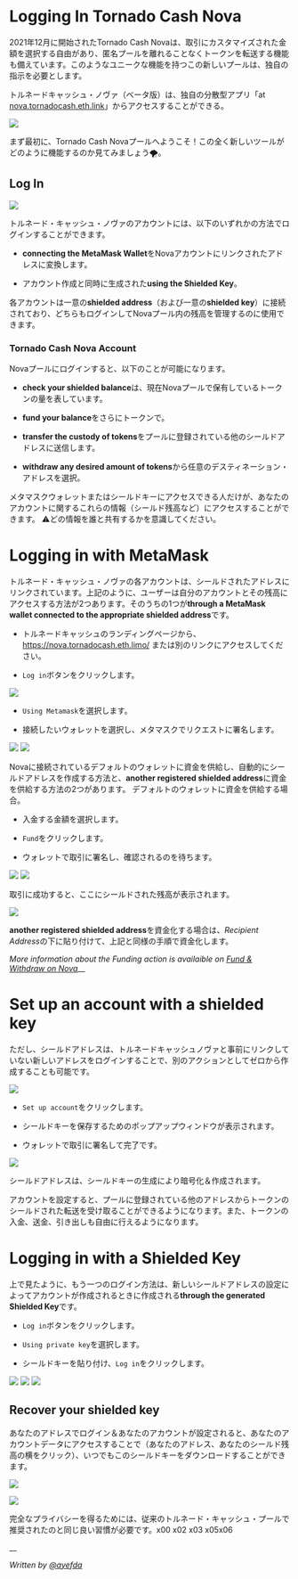 # Logging In Tornado Cash Nova
2021年12月に開始されたTornado Cash Novaは、取引にカスタマイズされた金額を選択する自由があり、匿名プールを離れることなくトークンを転送する機能も備えています。このようなユニークな機能を持つこの新しいプールは、独自の指示を必要とします。

トルネードキャッシュ・ノヴァ（ベータ版）は、独自の分散型アプリ「at[ nova.tornadocash.eth.link](https://nova.tornadocash.eth.link)」からアクセスすることができる。

![](https://i.imgur.com/F8pojDs.png)

まず最初に、Tornado Cash Novaプールへようこそ！この全く新しいツールがどのように機能するのか見てみましょう🌪。

## Log In <a href="#log-in-nova" id="log-in-nova"></a>
![](https://i.imgur.com/uHPTk13.png)

トルネード・キャッシュ・ノヴァのアカウントには、以下のいずれかの方法でログインすることができます。

* **connecting the MetaMask Wallet**をNovaアカウントにリンクされたアドレスに変換します。

* アカウント作成と同時に生成された**using the Shielded Key**。

各アカウントは一意の**shielded address**（および一意の**shielded key**）に接続されており、どちらもログインしてNovaプール内の残高を管理するのに使用できます。

### Tornado Cash Nova Account <a href="#tornado-cash-nova-account" id="tornado-cash-nova-account"></a>
Novaプールにログインすると、以下のことが可能になります。

* **check your shielded balance**は、現在Novaプールで保有しているトークンの量を表しています。

* **fund your balance**をさらにトークンで。

* **transfer the custody of tokens**をプールに登録されている他のシールドアドレスに送信します。

* **withdraw any desired amount of tokens**から任意のデスティネーション・アドレスを選択。

メタマスクウォレットまたはシールドキーにアクセスできる人だけが、あなたのアカウントに関するこれらの情報（シールド残高など）にアクセスすることができます。
⚠️どの情報を誰と共有するかを意識してください。

# Logging in with MetaMask <a href="#metamask-wallet" id="metamask-wallet"></a>
トルネード・キャッシュ・ノヴァの各アカウントは、シールドされたアドレスにリンクされています。上記のように、ユーザーは自分のアカウントとその残高にアクセスする方法が2つあります。そのうちの1つが**through a MetaMask wallet connected to the appropriate shielded address**です。

* トルネードキャッシュのランディングページから、https://nova.tornadocash.eth.limo/ または別のリンクにアクセスしてください。

* `Log in`ボタンをクリックします。

![](https://imgur.com/aSjaNa4.png)

* `Using Metamask`を選択します。

* 接続したいウォレットを選択し、メタマスクでリクエストに署名します。

![](https://imgur.com/AXB0bYR.png) ![](https://imgur.com/Anb2KI4.png)

Novaに接続されているデフォルトのウォレットに資金を供給し、自動的にシールドアドレスを作成する方法と、**another registered shielded address**に資金を供給する方法の2つがあります。
デフォルトのウォレットに資金を供給する場合。

* 入金する金額を選択します。

* `Fund`をクリックします。

* ウォレットで取引に署名し、確認されるのを待ちます。

![](https://imgur.com/scB6sMs.png) ![](https://imgur.com/Be2mNGG.png)

取引に成功すると、ここにシールドされた残高が表示されます。

![](https://imgur.com/LllWMQT.png)

**another registered shielded address**を資金化する場合は、*Recipient Address*の下に貼り付けて、上記と同様の手順で資金化します。

*More information about the Funding action is availaible on* [*Fund & Withdraw on Nova*](fund-and-withdraw-on-nova.md)__

# Set up an account with a shielded key
ただし、シールドアドレスは、トルネードキャッシュノヴァと事前にリンクしていない新しいアドレスをログインすることで、別のアクションとしてゼロから作成することも可能です。

![](https://imgur.com/RuFVU1R.png)

* `Set up account`をクリックします。

* シールドキーを保存するためのポップアップウィンドウが表示されます。

* ウォレットで取引に署名して完了です。

![](https://imgur.com/YKiLFKv.png)

シールドアドレスは、シールドキーの生成により暗号化＆作成されます。

アカウントを設定すると、プールに登録されている他のアドレスからトークンのシールドされた転送を受け取ることができるようになります。また、トークンの入金、送金、引き出しも自由に行えるようになります。

# Logging in with a Shielded Key <a href="#shielded-key" id="shielded-key"></a>
上で見たように、もう一つのログイン方法は、新しいシールドアドレスの設定によってアカウントが作成されるときに作成される**through the generated Shielded Key**です。

* `Log in`ボタンをクリックします。

* `Using private key`を選択します。

* シールドキーを貼り付け、`Log in`をクリックします。

![](https://imgur.com/aSjaNa4.png)
![](https://imgur.com/cuAfYUN.png) ![](https://imgur.com/6gWPr0C.png)

## Recover your shielded key
あなたのアドレスでログイン＆あなたのアカウントが設定されると、あなたのアカウントデータにアクセスすることで（あなたのアドレス、あなたのシールド残高の横をクリック）、いつでもこのシールドキーをダウンロードすることができます。

![](https://i.imgur.com/RFac1HU.png)

![](https://i.imgur.com/F2Scf8w.png)

完全なプライバシーを得るためには、従来のトルネード・キャッシュ・プールで推奨されたのと同じ良い習慣が必要です。x00 x02 x03 x05x06

\_\_

*Written by* [*@ayefda*](https://torn.community/u/ayefda)

